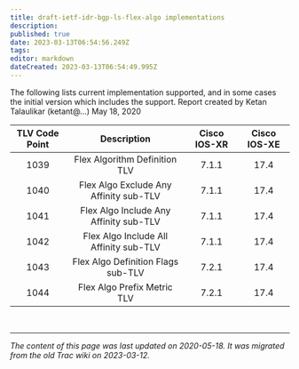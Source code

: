 ```yaml
---
title: draft-ietf-idr-bgp-ls-flex-algo implementations
description: 
published: true
date: 2023-03-13T06:54:56.249Z
tags: 
editor: markdown
dateCreated: 2023-03-13T06:54:49.995Z
---
```


The following lists current implementation supported, and in some cases the initial version which includes the support.
Report created by Ketan Talaulikar (ketant@…) May 18, 2020 

| TLV Code Point  |         Description                         |   Cisco IOS-XR   |    Cisco IOS-XE     |
|:---------------:|:-------------------------------------------:|:----------------:|:-------------------:|
|  1039           |  Flex Algorithm Definition TLV              |  7.1.1           |  17.4               |
|  1040           |  Flex Algo Exclude Any Affinity sub-TLV     |  7.1.1           |  17.4               |
|  1041           |  Flex Algo Include Any Affinity sub-TLV     |  7.1.1           |  17.4               |
|  1042           |  Flex Algo Include All Affinity sub-TLV     |  7.1.1           |  17.4               |
|  1043           |  Flex Algo Definition Flags sub-TLV         |  7.2.1           |  17.4               |
|  1044           |  Flex Algo Prefix Metric TLV                |  7.2.1           |  17.4               |


&nbsp;
&nbsp;
&nbsp;

---

*The content of this page was last updated on 2020-05-18. It was migrated from the old Trac wiki on 2023-03-12.*